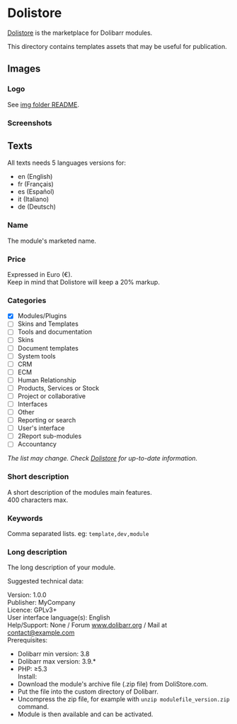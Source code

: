 Dolistore
=========

[Dolistore](https://dolistore.com) is the marketplace for Dolibarr modules.

This directory contains templates assets that may be useful for publication.

Images
------

### Logo

See [img folder README](../img/README.md).

### Screenshots

Texts
-----

All texts needs 5 languages versions for:
- en (English)
- fr (Français)
- es (Español)
- it (Italiano)
- de (Deutsch)

### Name

The module's marketed name.

### Price

Expressed in Euro (€).  
Keep in mind that Dolistore will keep a 20% markup.

### Categories

- [x] Modules/Plugins
- [ ] Skins and Templates
- [ ] Tools and documentation
- [ ] Skins
- [ ] Document templates
- [ ] System tools
- [ ] CRM
- [ ] ECM
- [ ] Human Relationship
- [ ] Products, Services or Stock
- [ ] Project or collaborative
- [ ] Interfaces
- [ ] Other
- [ ] Reporting or search
- [ ] User's interface
- [ ] 2Report sub-modules
- [ ] Accountancy

*The list may change. Check [Dolistore](https://dolistore.com) for up-to-date information.*

### Short description

A short description of the modules main features.  
400 characters max.

### Keywords

Comma separated lists.
eg: ```template,dev,module```

### Long description

The long description of your module.

Suggested technical data:

Version: 1.0.0  
Publisher: MyCompany  
Licence: GPLv3+  
User interface language(s): English  
Help/Support: None / Forum www.dolibarr.org / Mail at contact@example.com  
Prerequisites:
- Dolibarr min version: 3.8
- Dolibarr max version: 3.9.*
- PHP: ≥5.3  
Install:
- Download the module's archive file (.zip file) from DoliStore.com.
- Put the file into the custom directory of Dolibarr.
- Uncompress the zip file, for example with ```unzip modulefile_version.zip``` command.
- Module is then available and can be activated.  
